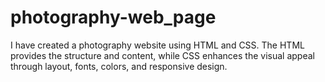 # photography-web_page
I have created a photography website using HTML and CSS. The HTML provides the structure and content, while CSS enhances the visual appeal through layout, fonts, colors, and responsive design.
